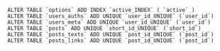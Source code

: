     ALTER TABLE `options` ADD INDEX `active_INDEX` ( `active` ) 
    ALTER TABLE `users_auths` ADD UNIQUE `user_id_UNIQUE` (`user_id`)
    ALTER TABLE `users_meta` ADD UNIQUE `user_id_UNIQUE` (`user_id`)
    ALTER TABLE `posts` ADD UNIQUE `short_id_UNIQUE` (`short_id`)
    ALTER TABLE `posts_texts` ADD UNIQUE `post_id_UNIQUE` (`post_id`)
    ALTER TABLE `posts_links` ADD UNIQUE `post_id_UNIQUE` (`post_id`)